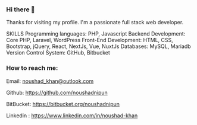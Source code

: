 ### Hi there 👋

<!--
**noushadnipun/noushadnipun** is a ✨ _special_ ✨ repository because its `README.md` (this file) appears on your GitHub profile.

Here are some ideas to get you started:

- 🔭 I’m currently working on ...
- 🌱 I’m currently learning ...
- 👯 I’m looking to collaborate on ...
- 🤔 I’m looking for help with ...
- 💬 Ask me about ...
- 📫 How to reach me: ...
- 😄 Pronouns: ...
- ⚡ Fun fact: ...
-->
Thanks for visiting my profile. 
I'm a passionate full stack web developer.


SKILLS
Programming languages: PHP, Javascript
Backend Development: Core PHP, Laravel, WordPress
Front-End Development: HTML, CSS, Bootstrap, jQuery, React, NextJs, Vue, NuxtJs 
Databases: MySQL, Mariadb
Version Control System: GitHub, Bitbucket

### How to reach me:
Email: noushad_khan@outlook.com

Github: https://github.com/noushadnipun

BitBucket: https://bitbucket.org/noushadnipun

Linkedin : https://www.linkedin.com/in/noushad-khan
<!--
Linkedin: https://bd.linkedin.com/in/noushadnipun
-->

